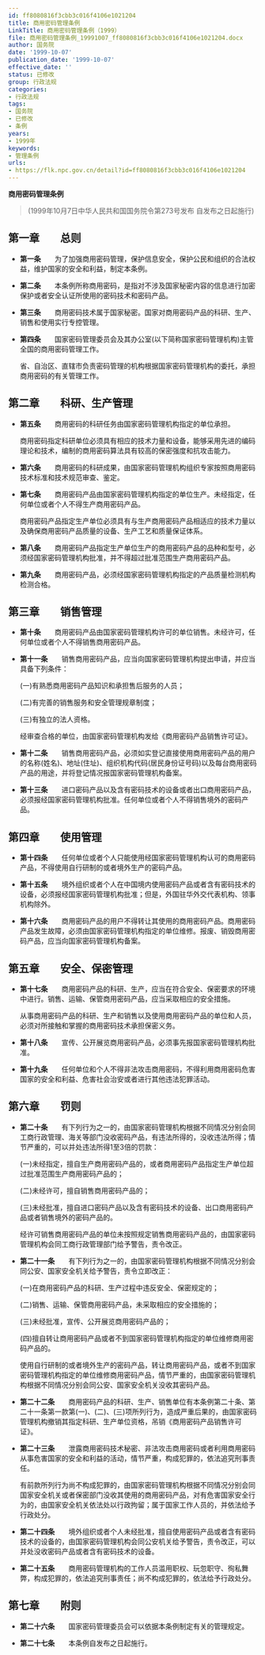 ```yaml
---
id: ff8080816f3cbb3c016f4106e1021204
title: 商用密码管理条例
LinkTitle: 商用密码管理条例（1999）
file: 商用密码管理条例_19991007_ff8080816f3cbb3c016f4106e1021204.docx
author: 国务院
date: '1999-10-07'
publication_date: '1999-10-07'
effective_date: ''
status: 已修改
group: 行政法规
categories:
- 行政法规
tags:
- 国务院
- 已修改
- 条例
years:
- 1999年
keywords:
- 管理条例
urls:
- https://flk.npc.gov.cn/detail?id=ff8080816f3cbb3c016f4106e1021204
---
```


**商用密码管理条例**

> (1999年10月7日中华人民共和国国务院令第273号发布 自发布之日起施行)

## 第一章　　总则

- **第一条**　　为了加强商用密码管理，保护信息安全，保护公民和组织的合法权益，维护国家的安全和利益，制定本条例。

- **第二条**　　本条例所称商用密码，是指对不涉及国家秘密内容的信息进行加密保护或者安全认证所使用的密码技术和密码产品。

- **第三条**　　商用密码技术属于国家秘密。国家对商用密码产品的科研、生产、销售和使用实行专控管理。

- **第四条**　　国家密码管理委员会及其办公室(以下简称国家密码管理机构)主管全国的商用密码管理工作。

  省、自治区、直辖市负责密码管理的机构根据国家密码管理机构的委托，承担商用密码的有关管理工作。

## 第二章　　科研、生产管理

- **第五条**　　商用密码的科研任务由国家密码管理机构指定的单位承担。

  商用密码指定科研单位必须具有相应的技术力量和设备，能够采用先进的编码理论和技术，编制的商用密码算法具有较高的保密强度和抗攻击能力。

- **第六条**　　商用密码的科研成果，由国家密码管理机构组织专家按照商用密码技术标准和技术规范审查、鉴定。

- **第七条**　　商用密码产品由国家密码管理机构指定的单位生产。未经指定，任何单位或者个人不得生产商用密码产品。

  商用密码产品指定生产单位必须具有与生产商用密码产品相适应的技术力量以及确保商用密码产品质量的设备、生产工艺和质量保证体系。

- **第八条**　　商用密码产品指定生产单位生产的商用密码产品的品种和型号，必须经国家密码管理机构批准，并不得超过批准范围生产商用密码产品。

- **第九条**　　商用密码产品，必须经国家密码管理机构指定的产品质量检测机构检测合格。

## 第三章　　销售管理

- **第十条**　　商用密码产品由国家密码管理机构许可的单位销售。未经许可，任何单位或者个人不得销售商用密码产品。

- **第十一条**　　销售商用密码产品，应当向国家密码管理机构提出申请，并应当具备下列条件：

  (一)有熟悉商用密码产品知识和承担售后服务的人员；

  (二)有完善的销售服务和安全管理规章制度；

  (三)有独立的法人资格。

  经审查合格的单位，由国家密码管理机构发给《商用密码产品销售许可证》。

- **第十二条**　　销售商用密码产品，必须如实登记直接使用商用密码产品的用户的名称(姓名)、地址(住址)、组织机构代码(居民身份证号码)以及每台商用密码产品的用途，并将登记情况报国家密码管理机构备案。

- **第十三条**　　进口密码产品以及含有密码技术的设备或者出口商用密码产品，必须报经国家密码管理机构批准。任何单位或者个人不得销售境外的密码产品。

## 第四章　　使用管理

- **第十四条**　　任何单位或者个人只能使用经国家密码管理机构认可的商用密码产品，不得使用自行研制的或者境外生产的密码产品。

- **第十五条**　　境外组织或者个人在中国境内使用密码产品或者含有密码技术的设备，必须报经国家密码管理机构批准；但是，外国驻华外交代表机构、领事机构除外。

- **第十六条**　　商用密码产品的用户不得转让其使用的商用密码产品。商用密码产品发生故障，必须由国家密码管理机构指定的单位维修。报废、销毁商用密码产品，应当向国家密码管理机构备案。

## 第五章　　安全、保密管理

- **第十七条**　　商用密码产品的科研、生产，应当在符合安全、保密要求的环境中进行。销售、运输、保管商用密码产品，应当采取相应的安全措施。

  从事商用密码产品的科研、生产和销售以及使用商用密码产品的单位和人员，必须对所接触和掌握的商用密码技术承担保密义务。

- **第十八条**　　宣传、公开展览商用密码产品，必须事先报国家密码管理机构批准。

- **第十九条**　　任何单位和个人不得非法攻击商用密码，不得利用商用密码危害国家的安全和利益、危害社会治安或者进行其他违法犯罪活动。

## 第六章　　罚则

- **第二十条**　　有下列行为之一的，由国家密码管理机构根据不同情况分别会同工商行政管理、海关等部门没收密码产品，有违法所得的，没收违法所得；情节严重的，可以并处违法所得1至3倍的罚款：

  (一)未经指定，擅自生产商用密码产品的，或者商用密码产品指定生产单位超过批准范围生产商用密码产品的；

  (二)未经许可，擅自销售商用密码产品的；

  (三)未经批准，擅自进口密码产品以及含有密码技术的设备、出口商用密码产品或者销售境外的密码产品的。

  经许可销售商用密码产品的单位未按照规定销售商用密码产品的，由国家密码管理机构会同工商行政管理部门给予警告，责令改正。

- **第二十一条**　　有下列行为之一的，由国家密码管理机构根据不同情况分别会同公安、国家安全机关给予警告，责令立即改正：

  (一)在商用密码产品的科研、生产过程中违反安全、保密规定的；

  (二)销售、运输、保管商用密码产品，未采取相应的安全措施的；

  (三)未经批准，宣传、公开展览商用密码产品的；

  (四)擅自转让商用密码产品或者不到国家密码管理机构指定的单位维修商用密码产品的。

  使用自行研制的或者境外生产的密码产品，转让商用密码产品，或者不到国家密码管理机构指定的单位维修商用密码产品，情节严重的，由国家密码管理机构根据不同情况分别会同公安、国家安全机关没收其密码产品。

- **第二十二条**　　商用密码产品的科研、生产、销售单位有本条例第二十条、第二十一条第一款第(一)、(二)、(三)项所列行为，造成严重后果的，由国家密码管理机构撤销其指定科研、生产单位资格，吊销《商用密码产品销售许可证》。

- **第二十三条**　　泄露商用密码技术秘密、非法攻击商用密码或者利用商用密码从事危害国家的安全和利益的活动，情节严重，构成犯罪的，依法追究刑事责任。

  有前款所列行为尚不构成犯罪的，由国家密码管理机构根据不同情况分别会同国家安全机关或者保密部门没收其使用的商用密码产品，对有危害国家安全行为的，由国家安全机关依法处以行政拘留；属于国家工作人员的，并依法给予行政处分。

- **第二十四条**　　境外组织或者个人未经批准，擅自使用密码产品或者含有密码技术的设备的，由国家密码管理机构会同公安机关给予警告，责令改正，可以并处没收密码产品或者含有密码技术的设备。

- **第二十五条**　　商用密码管理机构的工作人员滥用职权、玩忽职守、徇私舞弊，构成犯罪的，依法追究刑事责任；尚不构成犯罪的，依法给予行政处分。

## 第七章　　附则

- **第二十六条**　　国家密码管理委员会可以依据本条例制定有关的管理规定。

- **第二十七条**　　本条例自发布之日起施行。
